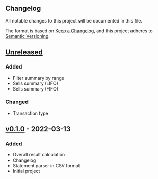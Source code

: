 ## Changelog

All notable changes to this project will be documented in this file.

The format is based on [Keep a Changelog](https://keepachangelog.com/en/1.0.0/),
and this project adheres to [Semantic Versioning](https://semver.org/spec/v2.0.0.html).

## [Unreleased]

### Added

-   Filter summary by range
-   Sells summary (LIFO)
-   Sells summary (FIFO)

### Changed

-   Transaction type

## [v0.1.0] - 2022-03-13

### Added

-   Overall result calculation
-   Changelog
-   Statement parser in CSV format
-   Initial project

[unreleased]: https://github.com/pavelgrin/revolut_investments/compare/v0.1.0...HEAD
[v0.1.0]: https://github.com/pavelgrin/revolut_investments/compare/126fd9f1732a9984203cf648a4f3c87d96d466dc...HEAD
